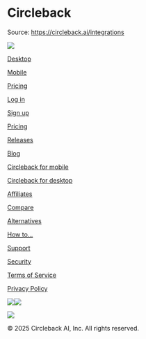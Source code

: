 # Circleback

Source: https://circleback.ai/integrations

[![](https://framerusercontent.com/images/0mrjN6B2jCUXgXcmLrL4EpZLvI.png)](https://circleback.ai/)

[Desktop](https://circleback.ai/desktop)

[Mobile](https://circleback.ai/mobile)

[Pricing](https://circleback.ai/pricing)

[Log in](https://app.circleback.ai/login)

[Sign up](https://app.circleback.ai/)

[Pricing](https://circleback.ai/pricing)

[Releases](https://circleback.ai/releases)

[Blog](https://circleback.ai/blog)

[Circleback for mobile](https://circleback.ai/mobile)

[Circleback for desktop](https://circleback.ai/desktop)

[Affiliates](https://circleback.ai/affiliates)

[Compare](https://circleback.ai/compare)

[Alternatives](https://circleback.ai/alternatives)

[How to...](https://circleback.ai/how-to)

[Support](https://support.circleback.ai/)

[Security](https://security.circleback.ai/)

[Terms of Service](https://circleback.ai/terms)

[Privacy Policy](https://circleback.ai/privacy)

[![](https://framerusercontent.com/images/pEAgmRj6gaHFKOLpUpDU8fElRuc.png)](https://x.com/circlebackai)[![](https://framerusercontent.com/images/xdYHof22kMkMAXSLVwe9z3qK3M.png)](https://www.linkedin.com/company/circlebackai/)

![](https://framerusercontent.com/images/YpobvnRIiZHav2h3AeVfN85n0c.png)

© 2025 Circleback AI, Inc. All rights reserved.